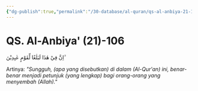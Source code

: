 ```yaml
---
{"dg-publish":true,"permalink":"/30-database/al-quran/qs-al-anbiya-21-106/"}
---
```



# QS. Al-Anbiya' (21)-106
اِنَّ فِيْ هٰذَا لَبَلٰغًا لِّقَوْمٍ عٰبِدِيْنَ ۗ

Artinya: *"Sungguh, (apa yang disebutkan) di dalam (Al-Qur'an) ini, benar-benar menjadi petunjuk (yang lengkap) bagi orang-orang yang menyembah (Allah)."*

